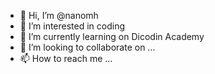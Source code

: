 - 👋 Hi, I’m @nanomh
- 👀 I’m interested in coding
- 🌱 I’m currently learning on Dicodin Academy
- 💞️ I’m looking to collaborate on ...
- 📫 How to reach me ...

<!---
nanomh/nanomh is a ✨ special ✨ repository because its `README.md` (this file) appears on your GitHub profile.
You can click the Preview link to take a look at your changes.
--->

